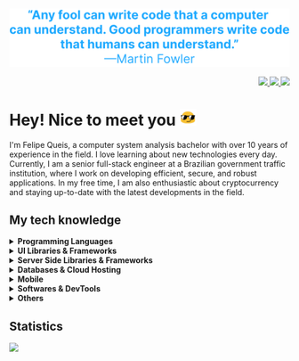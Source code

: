 <br>
<p align= "center">
    <img width="750px" src="assets/quote.svg" />
</p>

<p align="right">
  <a href="https://www.linkedin.com/in/fqueis/" target="_blank">
    <img src="https://img.shields.io/badge/-linkedin-white?style=for-the-badge&logo=linkedin&logoColor=000" />
  </a>
  
  <a href="mailto:fqueis@gmail.com" target="_blank">
    <img src="https://img.shields.io/badge/-gmail-white?style=for-the-badge&logo=gmail&logoColor=000" />
  </a>

  <a href="https://t.me/fqueis" target="_blank">
    <img src="https://img.shields.io/badge/-telegram-white?style=for-the-badge&logo=telegram&logoColor=000" />
  </a>  
</p>

# Hey! Nice to meet you <img src="assets/sunglasses.gif" width="30"/>
I'm Felipe Queis, a computer system analysis bachelor with over 10 years of experience in the field. I love learning about new technologies every day.
Currently, I am a senior full-stack engineer at a Brazilian government traffic institution, where I work on developing efficient, secure, and robust applications. In my free time, I am also enthusiastic about cryptocurrency and staying up-to-date with the latest developments in the field.

## My tech knowledge

<details>	
  <summary><b>Programming Languages</b></summary>
  <a href="https://java.com" target="_blank">
    <img src="https://img.shields.io/badge/-java-black?style=for-the-badge" />
  </a>
  <a href="https://developer.mozilla.org/en-US/docs/Web/JavaScript" target="_blank">
    <img src="https://img.shields.io/badge/-javascript-black?style=for-the-badge" />
  </a>
  <a href="https://python.org/" target="_blank">
    <img src="https://img.shields.io/badge/-python-black?style=for-the-badge" />
  </a>
  <a href="https://typescriptlang.org/" target="_blank">
    <img src="https://img.shields.io/badge/-typescript-black?style=for-the-badge" />
  </a>
  <a href="https://w3schools.com/sql/sql_intro.asp/" target="_blank">
    <img src="https://img.shields.io/badge/-sql-black?style=for-the-badge" />
  </a>
  
</details>

<details>	
  <summary><b>UI Libraries & Frameworks</b></summary>
  <a href="https://nextjs.org/" target="_blank">
    <img src="https://img.shields.io/badge/-nextjs-black?style=for-the-badge" />
  </a>
  <a href="https://vuejs.org/" target="_blank">
    <img src="https://img.shields.io/badge/-vuejs-black?style=for-the-badge" />
  </a>
    <a href="https://nuxtjs.org/" target="_blank">
    <img src="https://img.shields.io/badge/-nuxtjs-black?style=for-the-badge" />
  </a>
  <a href="https://tailwindcss.com/" target="_blank">
    <img src="https://img.shields.io/badge/-tailwind-black?style=for-the-badge" />
  </a>
  <a href="https://getbootstrap.com/" target="_blank">
    <img src="https://img.shields.io/badge/-bootstrap-black?style=for-the-badge" />
  </a>
  <a href="https://bulma.io/" target="_blank">
    <img src="https://img.shields.io/badge/-bulma-black?style=for-the-badge" />
  </a>
</details>

<details>	
  <summary><b>Server Side Libraries & Frameworks</b></summary>
  <a href="https://nodejs.org" target="_blank">
    <img src="https://img.shields.io/badge/-nodejs-black?style=for-the-badge" />
  </a>
  <a href="https://flask.palletsprojects.com/en/2.2.x/" target="_blank">
    <img src="https://img.shields.io/badge/-flask-black?style=for-the-badge" />
  </a>
    <a href="https://expressjs.com" target="_blank">
    <img src="https://img.shields.io/badge/-express-black?style=for-the-badge" />
  </a>
  <a href="https://spring.io/" target="_blank">
    <img src="https://img.shields.io/badge/-spring-black?style=for-the-badge" />
  </a>
  <a href="https://hibernate.org/" target="_blank">
    <img src="https://img.shields.io/badge/-hibernate-black?style=for-the-badge" />
  </a>
</details>

<details>	
  <summary><b>Databases & Cloud Hosting</b></summary>
  <a href="https://mysql.com/" target="_blank">
    <img src="https://img.shields.io/badge/-mysql-black?style=for-the-badge" />
  </a>
  <a href="https://postgresql.org/" target="_blank">
    <img src="https://img.shields.io/badge/-postgresql-black?style=for-the-badge" />
  </a>
  <a href="https://mongodb.com/" target="_blank">
    <img src="https://img.shields.io/badge/-mongodb-black?style=for-the-badge" />
  </a>
  <a href="https://redis.io/" target="_blank">
    <img src="https://img.shields.io/badge/-redis-black?style=for-the-badge" />
  </a>
  <a href="https://firebase.google.com" target="_blank">
    <img src="https://img.shields.io/badge/-firebase-black?style=for-the-badge" />
  </a>
  <a href="https://vercel.com/" target="_blank">
    <img src="https://img.shields.io/badge/-vercel-black?style=for-the-badge" />
  </a>
</details>

<details>	
  <summary><b>Mobile</b></summary>
  <a href="https://flutter.dev/" target="_blank">
    <img src="https://img.shields.io/badge/-flutter-black?style=for-the-badge" />
  </a>
</details>

<details>	
  <summary><b>Softwares & DevTools</b></summary>
  <a href="https://code.visualstudio.com/" target="_blank">
    <img src="https://img.shields.io/badge/-vscode-black?style=for-the-badge" />
  </a>
  <a href="https://eclipse.org/" target="_blank">
    <img src="https://img.shields.io/badge/-eclipse-black?style=for-the-badge" />
  </a>
  <a href="https://git-scm.com/" target="_blank">
    <img src="https://img.shields.io/badge/-git-black?style=for-the-badge" />
  </a>
  <a href="https://codepen.io/" target="_blank">
    <img src="https://img.shields.io/badge/-codepen-black?style=for-the-badge" />
  </a>
  <a href="https://jupyter.org/" target="_blank">
    <img src="https://img.shields.io/badge/-jupyter-black?style=for-the-badge" />
  </a>
  <a href="https://postman.com/" target="_blank">
    <img src="https://img.shields.io/badge/-postman-black?style=for-the-badge" />
  </a>
</details>

<details>	
  <summary><b>Others</b></summary>
  <a href="https://rabbitmq.com/" target="_blank">
    <img src="https://img.shields.io/badge/-rabbitmq-black?style=for-the-badge" />
  </a>
  <a href="https://kafka.apache.org" target="_blank">
    <img src="https://img.shields.io/badge/-kafka-black?style=for-the-badge" />
  </a>
  <a href="https://slack.com/" target="_blank">
    <img src="https://img.shields.io/badge/-slack-black?style=for-the-badge" />
  </a>
  <a href="https://trello.com" target="_blank">
    <img src="https://img.shields.io/badge/-trello-black?style=for-the-badge" />
  </a>
  <a href="https://ubuntu.com/" target="_blank">
    <img src="https://img.shields.io/badge/-ubuntu-black?style=for-the-badge" />
  </a>
</details>

## Statistics
<img src="https://github-readme-streak-stats-q9cojxutx-fqueis-projects.vercel.app?user=fqueis&theme=github-dark-blue&border_radius=4&mode=weekly"/>
